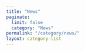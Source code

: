 ```yaml
---
title: "News"
paginate:
  limit: false
  category: "News"
permalink: "/category/news/"
layout: category-list
---
```

